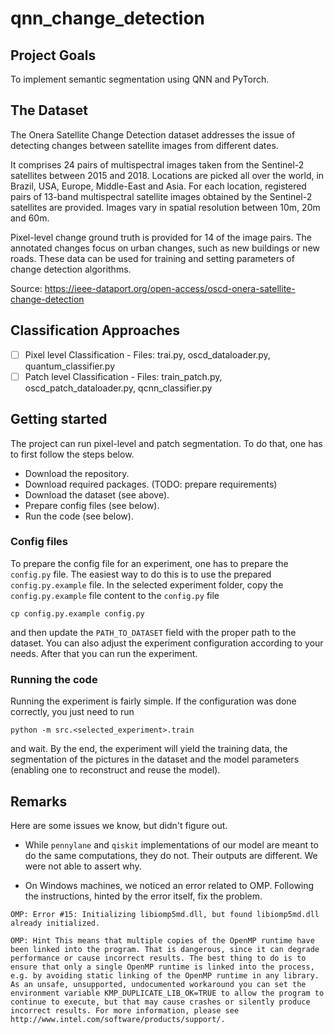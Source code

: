 # qnn_change_detection

## Project Goals
To implement semantic segmentation using QNN and PyTorch.

## The Dataset

The Onera Satellite Change Detection dataset addresses the issue of detecting changes between satellite images from different dates.

It comprises 24 pairs of multispectral images taken from the Sentinel-2 satellites between 2015 and 2018. Locations are picked all over the world, in Brazil, USA, Europe, Middle-East and Asia. For each location, registered pairs of 13-band multispectral satellite images obtained by the Sentinel-2 satellites are provided. Images vary in spatial resolution between 10m, 20m and 60m.

Pixel-level change ground truth is provided for 14 of the image pairs. The annotated changes focus on urban changes, such as new buildings or new roads. These data can be used for training and setting parameters of change detection algorithms.

Source: https://ieee-dataport.org/open-access/oscd-onera-satellite-change-detection

## Classification Approaches
- [ ] Pixel level Classification - Files:  trai.py, oscd_dataloader.py, quantum_classifier.py
- [ ] Patch level Classification - Files:  train_patch.py, oscd_patch_dataloader.py, qcnn_classifier.py

## Getting started

The project can run pixel-level and patch segmentation. To do that, one 
has to first follow the steps below. 
- Download the repository.
- Download required packages. (TODO: prepare requirements)
- Download the dataset (see above).
- Prepare config files (see below). 
- Run the code (see below).

### Config files

To prepare the config file for an experiment, one has to prepare the
`config.py` file. The easiest way to do this is to use the prepared
`config.py.example` file. In the selected experiment folder, copy the 
`config.py.example` file content to the `config.py` file
```
cp config.py.example config.py
```
and then update the `PATH_TO_DATASET` field with the proper path to the
dataset. You can also adjust the experiment configuration according to 
your needs. After that you can run the experiment.

### Running the code

Running the experiment is fairly simple. If the configuration was done
correctly, you just need to run
```
python -m src.<selected_experiment>.train
```
and wait. By the end, the experiment will yield the training data, the
segmentation of the pictures in the dataset and the model parameters
(enabling one to reconstruct and reuse the model). 

## Remarks

Here are some issues we know, but didn't figure out.

- While `pennylane` and `qiskit` implementations of our model 
are meant to do the same computations, they do not. Their 
outputs are different. We were not able to assert why.

- On Windows machines, we noticed an error related to OMP. 
Following the instructions, hinted by the error itself,
fix the problem.
```
OMP: Error #15: Initializing libiomp5md.dll, but found libiomp5md.dll already initialized.

OMP: Hint This means that multiple copies of the OpenMP runtime have been linked into the program. That is dangerous, since it can degrade performance or cause incorrect results. The best thing to do is to ensure that only a single OpenMP runtime is linked into the process, e.g. by avoiding static linking of the OpenMP runtime in any library. As an unsafe, unsupported, undocumented workaround you can set the environment variable KMP_DUPLICATE_LIB_OK=TRUE to allow the program to continue to execute, but that may cause crashes or silently produce incorrect results. For more information, please see http://www.intel.com/software/products/support/.
```
